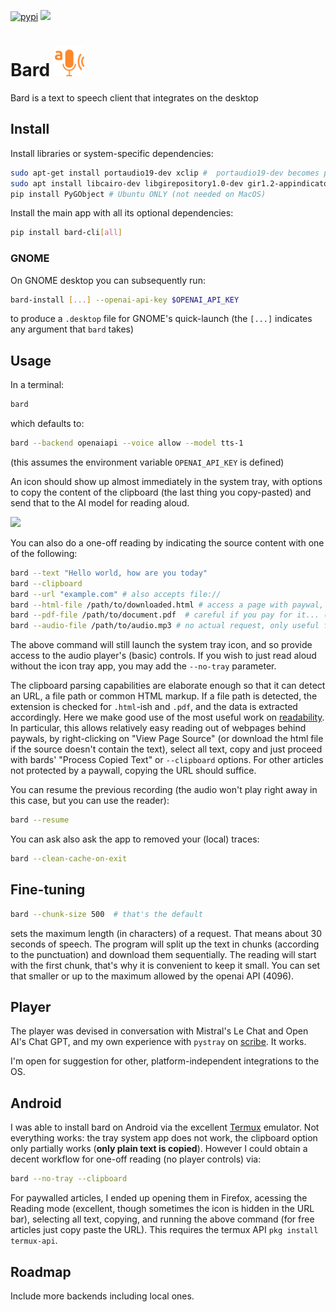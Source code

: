 [![pypi](https://img.shields.io/pypi/v/bard-cli)](https://pypi.org/project/bard-cli)
![](https://img.shields.io/python/required-version-toml?tomlFilePath=https%3A%2F%2Fraw.githubusercontent.com%2Fperrette%2Fbard%2Frefs%2Fheads%2Fmain%2Fpyproject.toml)

# Bard  <img src="https://github.com/perrette/bard/raw/main/bard_data/share/icon.png" width=48px>

Bard is a text to speech client that integrates on the desktop

## Install

Install libraries or system-specific dependencies:

```bash
sudo apt-get install portaudio19-dev xclip #  portaudio19-dev becomes portaudio with Homebrew
sudo apt install libcairo-dev libgirepository1.0-dev gir1.2-appindicator3-0.1  # Ubuntu ONLY (not needed on MacOS)
pip install PyGObject # Ubuntu ONLY (not needed on MacOS)
```

Install the main app with all its optional dependencies:

```bash
pip install bard-cli[all]
```

### GNOME

On GNOME desktop you can subsequently run:
```bash
bard-install [...] --openai-api-key $OPENAI_API_KEY
```
to produce a `.desktop` file for GNOME's quick-launch
(the `[...]` indicates any argument that `bard` takes)

## Usage

In a terminal:

```bash
bard
```
which defaults to:
```bash
bard --backend openaiapi --voice allow --model tts-1
```
(this assumes the environment variable `OPENAI_API_KEY` is defined)

An icon should show up almost immediately in the system tray, with options to copy the content of the clipboard (the last thing you copy-pasted)
and send that to the AI model for reading aloud.

<img src=https://github.com/user-attachments/assets/a90ccd1c-7431-4554-9d41-0e9c1b4399f2 width=300px>

You can also do a one-off reading by indicating the source content with one of the following:

```bash
bard --text "Hello world, how are you today"
bard --clipboard
bard --url "example.com" # also accepts file://
bard --html-file /path/to/downloaded.html # access a page with paywal, download it, feed it to bard
bard --pdf-file /path/to/document.pdf  # careful if you pay for it... (the full thing will be transcribed even if you listen to a small bit of it)
bard --audio-file /path/to/audio.mp3 # no actual request, only useful for testing the audio player
```
The above command will still launch the system tray icon, and so provide access to the audio player's (basic) controls.
If you wish to just read aloud without the icon tray app, you may add the `--no-tray` parameter.

The clipboard parsing capabilities are elaborate enough so that it can detect an URL, a file path or common HTML markup.
If a file path is detected, the extension is checked for `.html`-ish and `.pdf`, and the data is extracted accordingly.
Here we make good use of the most useful work on [readability](https://pypi.org/project/readability-lxml).
In particular, this allows relatively easy reading out of webpages behind paywals, by right-clicking on "View Page Source" (or download the html file if the source doesn't contain the text), select all text, copy and just proceed with bards' "Process Copied Text" or `--clipboard` options.
For other articles not protected by a paywall, copying the URL should suffice.

You can resume the previous recording (the audio won't play right away in this case, but you can use the reader):
```bash
bard --resume
```
You can ask also ask the app to removed your (local) traces:
```bash
bard --clean-cache-on-exit
```

## Fine-tuning

```bash
bard --chunk-size 500  # that's the default
```
sets the maximum length (in characters) of a request. That means about 30 seconds of speech.
The program will split up the text in chunks (according to the punctuation) and download them sequentially.
The reading will start with the first chunk, that's why it is convenient to keep it small.
You can set that smaller or up to the maximum allowed by the openai API (4096).

## Player

The player was devised in conversation with Mistral's Le Chat and Open AI's Chat GPT, and my own experience with `pystray` on [scribe](https://github.com/perrette/scribe). It works.

I'm open for suggestion for other, platform-independent integrations to the OS.

## Android

I was able to install bard on Android via the excellent [Termux](https://termux.dev) emulator. Not everything works: the tray system app does not work, the clipboard option only partially works (**only plain text is copied**). However I could obtain a decent workflow for one-off reading (no player controls) via:
```bash
bard --no-tray --clipboard
```
For paywalled articles, I ended up opening them in Firefox, acessing the Reading mode (excellent, though sometimes the icon is hidden in the URL bar), selecting all text, copying, and running the above command (for free articles just copy paste the URL). This requires the termux API `pkg install termux-api`.


## Roadmap

Include more backends including local ones.